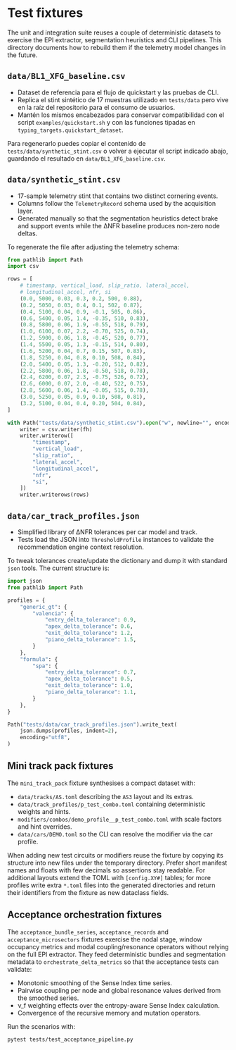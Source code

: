 # Test fixtures

The unit and integration suite reuses a couple of deterministic datasets to
exercise the EPI extractor, segmentation heuristics and CLI pipelines.  This
directory documents how to rebuild them if the telemetry model changes in the
future.

## `data/BL1_XFG_baseline.csv`

* Dataset de referencia para el flujo de quickstart y las pruebas de CLI.
* Replica el stint sintético de 17 muestras utilizado en `tests/data` pero
  vive en la raíz del repositorio para el consumo de usuarios.
* Mantén los mismos encabezados para conservar compatibilidad con el script
  `examples/quickstart.sh` y con las funciones tipadas en
  `typing_targets.quickstart_dataset`.

Para regenerarlo puedes copiar el contenido de `tests/data/synthetic_stint.csv`
o volver a ejecutar el script indicado abajo, guardando el resultado en
`data/BL1_XFG_baseline.csv`.

## `data/synthetic_stint.csv`

* 17-sample telemetry stint that contains two distinct cornering events.
* Columns follow the `TelemetryRecord` schema used by the acquisition layer.
* Generated manually so that the segmentation heuristics detect brake and
  support events while the ΔNFR baseline produces non-zero node deltas.

To regenerate the file after adjusting the telemetry schema:

```python
from pathlib import Path
import csv

rows = [
    # timestamp, vertical_load, slip_ratio, lateral_accel,
    # longitudinal_accel, nfr, si
    (0.0, 5000, 0.03, 0.3, 0.2, 500, 0.88),
    (0.2, 5050, 0.03, 0.4, 0.1, 502, 0.87),
    (0.4, 5100, 0.04, 0.9, -0.1, 505, 0.86),
    (0.6, 5400, 0.05, 1.4, -0.35, 510, 0.83),
    (0.8, 5800, 0.06, 1.9, -0.55, 518, 0.79),
    (1.0, 6100, 0.07, 2.2, -0.70, 525, 0.74),
    (1.2, 5900, 0.06, 1.8, -0.45, 520, 0.77),
    (1.4, 5500, 0.05, 1.3, -0.15, 514, 0.80),
    (1.6, 5200, 0.04, 0.7, 0.15, 507, 0.83),
    (1.8, 5250, 0.04, 0.8, 0.10, 508, 0.84),
    (2.0, 5400, 0.05, 1.3, -0.20, 512, 0.82),
    (2.2, 5800, 0.06, 1.8, -0.50, 518, 0.78),
    (2.4, 6200, 0.07, 2.3, -0.75, 526, 0.72),
    (2.6, 6000, 0.07, 2.0, -0.40, 522, 0.75),
    (2.8, 5600, 0.06, 1.4, -0.05, 515, 0.78),
    (3.0, 5250, 0.05, 0.9, 0.10, 508, 0.81),
    (3.2, 5100, 0.04, 0.4, 0.20, 504, 0.84),
]

with Path("tests/data/synthetic_stint.csv").open("w", newline="", encoding="utf8") as fh:
    writer = csv.writer(fh)
    writer.writerow([
        "timestamp",
        "vertical_load",
        "slip_ratio",
        "lateral_accel",
        "longitudinal_accel",
        "nfr",
        "si",
    ])
    writer.writerows(rows)
```

## `data/car_track_profiles.json`

* Simplified library of ΔNFR tolerances per car model and track.
* Tests load the JSON into `ThresholdProfile` instances to validate the
  recommendation engine context resolution.

To tweak tolerances create/update the dictionary and dump it with standard
`json` tools.  The current structure is:

```python
import json
from pathlib import Path

profiles = {
    "generic_gt": {
        "valencia": {
            "entry_delta_tolerance": 0.9,
            "apex_delta_tolerance": 0.6,
            "exit_delta_tolerance": 1.2,
            "piano_delta_tolerance": 1.5,
        }
    },
    "formula": {
        "spa": {
            "entry_delta_tolerance": 0.7,
            "apex_delta_tolerance": 0.5,
            "exit_delta_tolerance": 1.0,
            "piano_delta_tolerance": 1.1,
        }
    },
}

Path("tests/data/car_track_profiles.json").write_text(
    json.dumps(profiles, indent=2),
    encoding="utf8",
)
```

## Mini track pack fixtures

The `mini_track_pack` fixture synthesises a compact dataset with:

* `data/tracks/AS.toml` describing the `AS3` layout and its extras.
* `data/track_profiles/p_test_combo.toml` containing deterministic weights and hints.
* `modifiers/combos/demo_profile__p_test_combo.toml` with scale factors and hint overrides.
* `data/cars/DEMO.toml` so the CLI can resolve the modifier via the car profile.

When adding new test circuits or modifiers reuse the fixture by copying its
structure into new files under the temporary directory. Prefer short manifest
names and floats with few decimals so assertions stay readable. For additional
layouts extend the TOML with `[config.XY#]` tables; for more profiles write extra
`*.toml` files into the generated directories and return their identifiers from
the fixture as new dataclass fields.

## Acceptance orchestration fixtures

The `acceptance_bundle_series`, `acceptance_records` and
`acceptance_microsectors` fixtures exercise the nodal stage, window occupancy
metrics and modal coupling/resonance operators without relying on the full EPI
extractor.  They feed deterministic bundles and segmentation metadata to
`orchestrate_delta_metrics` so that the acceptance tests can validate:

* Monotonic smoothing of the Sense Index time series.
* Pairwise coupling per node and global resonance values derived from the
  smoothed series.
* ν_f weighting effects over the entropy-aware Sense Index calculation.
* Convergence of the recursive memory and mutation operators.

Run the scenarios with:

```bash
pytest tests/test_acceptance_pipeline.py
```
